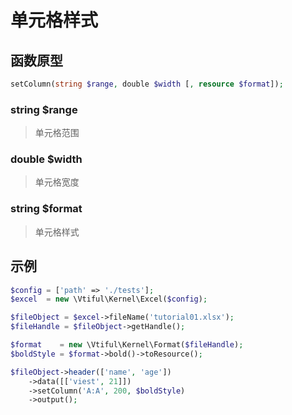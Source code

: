 # 单元格样式

## **函数原型**

```php
setColumn(string $range, double $width [, resource $format]);
```

### **string $range**

> 单元格范围

### **double $width**

> 单元格宽度

### **string $format**

> 单元格样式

## 示例

```php
$config = ['path' => './tests'];
$excel  = new \Vtiful\Kernel\Excel($config);

$fileObject = $excel->fileName('tutorial01.xlsx');
$fileHandle = $fileObject->getHandle();

$format    = new \Vtiful\Kernel\Format($fileHandle);
$boldStyle = $format->bold()->toResource();

$fileObject->header(['name', 'age'])
    ->data([['viest', 21]])
    ->setColumn('A:A', 200, $boldStyle)
    ->output();
```


